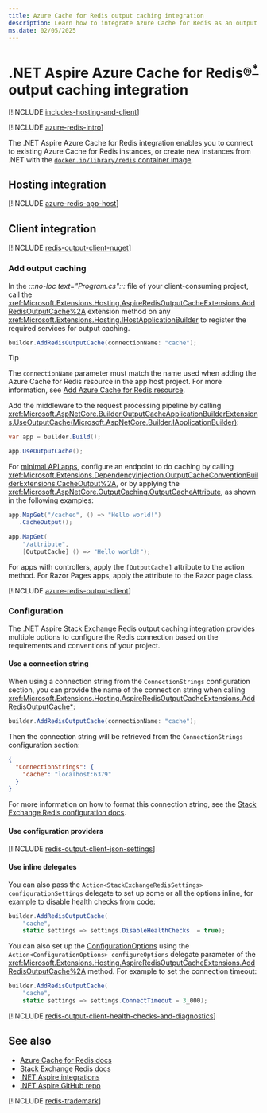 ```yaml
---
title: Azure Cache for Redis output caching integration
description: Learn how to integrate Azure Cache for Redis as an output caching solution with the .NET Aspire stack.
ms.date: 02/05/2025
---
```


# .NET Aspire Azure Cache for Redis&reg;<sup>**[*](#registered)**</sup> output caching integration

<a name="heading"></a>

[!INCLUDE [includes-hosting-and-client](../includes/includes-hosting-and-client.md)]

[!INCLUDE [azure-redis-intro](includes/azure-redis-intro.md)]

The .NET Aspire Azure Cache for Redis integration enables you to connect to existing Azure Cache for Redis instances, or create new instances from .NET with the [`docker.io/library/redis` container image](https://hub.docker.com/_/redis/).

## Hosting integration

[!INCLUDE [azure-redis-app-host](includes/azure-redis-app-host.md)]

## Client integration

[!INCLUDE [redis-output-client-nuget](includes/redis-output-client-nuget.md)]

### Add output caching

In the _:::no-loc text="Program.cs":::_ file of your client-consuming project, call the <xref:Microsoft.Extensions.Hosting.AspireRedisOutputCacheExtensions.AddRedisOutputCache%2A> extension method on any <xref:Microsoft.Extensions.Hosting.IHostApplicationBuilder> to register the required services for output caching.

```csharp
builder.AddRedisOutputCache(connectionName: "cache");
```

> [!TIP]
> The `connectionName` parameter must match the name used when adding the Azure Cache for Redis resource in the app host project. For more information, see [Add Azure Cache for Redis resource](#add-azure-cache-for-redis-resource).

Add the middleware to the request processing pipeline by calling <xref:Microsoft.AspNetCore.Builder.OutputCacheApplicationBuilderExtensions.UseOutputCache(Microsoft.AspNetCore.Builder.IApplicationBuilder)>:

```csharp
var app = builder.Build();

app.UseOutputCache();
```

For [minimal API apps](/aspnet/core/fundamentals/minimal-apis/overview), configure an endpoint to do caching by calling <xref:Microsoft.Extensions.DependencyInjection.OutputCacheConventionBuilderExtensions.CacheOutput%2A>, or by applying the <xref:Microsoft.AspNetCore.OutputCaching.OutputCacheAttribute>, as shown in the following examples:

```csharp
app.MapGet("/cached", () => "Hello world!")
   .CacheOutput();

app.MapGet(
    "/attribute",
    [OutputCache] () => "Hello world!");
```

For apps with controllers, apply the `[OutputCache]` attribute to the action method. For Razor Pages apps, apply the attribute to the Razor page class.

[!INCLUDE [azure-redis-output-client](includes/azure-redis-output-client.md)]

### Configuration

The .NET Aspire Stack Exchange Redis output caching integration provides multiple options to configure the Redis connection based on the requirements and conventions of your project.

#### Use a connection string

When using a connection string from the `ConnectionStrings` configuration section, you can provide the name of the connection string when calling <xref:Microsoft.Extensions.Hosting.AspireRedisOutputCacheExtensions.AddRedisOutputCache*>:

```csharp
builder.AddRedisOutputCache(connectionName: "cache");
```

Then the connection string will be retrieved from the `ConnectionStrings` configuration section:

```json
{
  "ConnectionStrings": {
    "cache": "localhost:6379"
  }
}
```

For more information on how to format this connection string, see the [Stack Exchange Redis configuration docs](https://stackexchange.github.io/StackExchange.Redis/Configuration.html#basic-configuration-strings).

#### Use configuration providers

[!INCLUDE [redis-output-client-json-settings](includes/redis-output-client-json-settings.md)]

#### Use inline delegates

You can also pass the `Action<StackExchangeRedisSettings> configurationSettings` delegate to set up some or all the options inline, for example to disable health checks from code:

```csharp
builder.AddRedisOutputCache(
    "cache",
    static settings => settings.DisableHealthChecks  = true);
```

You can also set up the [ConfigurationOptions](https://stackexchange.github.io/StackExchange.Redis/Configuration.html#configuration-options) using the `Action<ConfigurationOptions> configureOptions` delegate parameter of the <xref:Microsoft.Extensions.Hosting.AspireRedisOutputCacheExtensions.AddRedisOutputCache%2A> method. For example to set the connection timeout:

```csharp
builder.AddRedisOutputCache(
    "cache",
    static settings => settings.ConnectTimeout = 3_000);
```

[!INCLUDE [redis-output-client-health-checks-and-diagnostics](includes/redis-output-client-health-checks-and-diagnostics.md)]

## See also

- [Azure Cache for Redis docs](/azure/azure-cache-for-redis/)
- [Stack Exchange Redis docs](https://stackexchange.github.io/StackExchange.Redis/)
- [.NET Aspire integrations](../fundamentals/integrations-overview.md)
- [.NET Aspire GitHub repo](https://github.com/dotnet/aspire)

[!INCLUDE [redis-trademark](includes/redis-trademark.md)]
